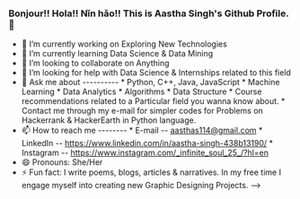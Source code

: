 ### Bonjour!! Hola!! Nǐn hǎo!! This is Aastha Singh's Github Profile. 👋


- 🔭 I’m currently working on Exploring New Technologies
- 🌱 I’m currently learning Data Science & Data Mining
- 👯 I’m looking to collaborate on Anything 
- 🤔 I’m looking for help with Data Science & Internships related to this field
- 💬 Ask me about ----------
      * Python, C++, Java, JavaScript
      * Machine Learning
      * Data Analytics
      * Algorithms
      * Data Structure
      * Course recommendations related to a Particular field you wanna know about.
      * Contact me through my e-mail for simpler codes for Problems on Hackerrank & HackerEarth in Python language.
- 📫 How to reach me --------
      * E-mail    -- aasthas114@gmail.com
      * LinkedIn  -- https://www.linkedin.com/in/aastha-singh-438b13190/
      * Instagram -- https://www.instagram.com/_infinite_soul_25_/?hl=en
- 😄 Pronouns: She/Her
- ⚡ Fun fact:  I write poems, blogs, articles & narratives. 
                In my free time I engage myself into creating new Graphic Designing Projects.
-->
